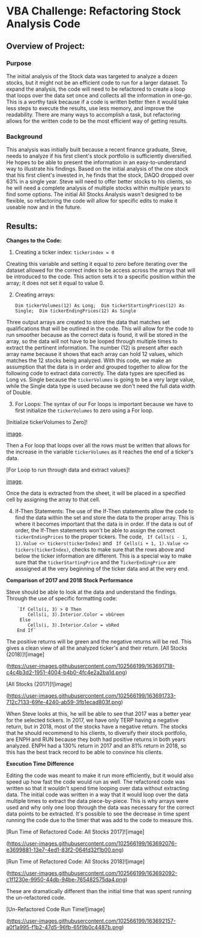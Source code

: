 # VBA Challenge: Refactoring Stock Analysis Code
## Overview of Project: 

### Purpose
The initial analysis of the Stock data was targeted to analyze a dozen stocks, but it might not be an efficient code to run for a larger dataset. To expand the analysis, the code will need to be refactored to create a loop that loops over the data set once and collects all the information in one-go. This is a worthy task because if a code is written better then it would take less steps to execute the results, use less memory, and improve the readability. There are many ways to accomplish a task, but refactoring allows for the written code to be the most efficient way of getting results. 

### Background
This analysis was initially built because a recent finance graduate, Steve, needs to analyze if his first client's stock portfolio is sufficiently diversified. He hopes to be able to present the information in an easy-to-understand way to illustrate his findings. Based on the initial analysis of the one stock that his first client's invested in, he finds that the stock, DAQO dropped over 63% in a single year. Steve will need to offer better stocks to his clients, so he will need a complete analysis of multiple stocks within multiple years to find some options. The initial All Stocks Analysis wasn't designed to be flexible, so refactoring the code will allow for specific edits to make it useable now and in the future. 

## Results: 

**Changes to the Code:**

1. Creating a ticker index: `tickerindex = 0`

Creating this variable and setting it equal to zero before iterating over the dataset allowed for the correct index to be access across the arrays that will be introduced to the code. This action sets it to a specific position within the array; it does not set it equal to value 0. 


2. Creating arrays: 

    `Dim tickerVolumes(12) As Long; 
    Dim tickerStartingPrices(12) As Single; 
    Dim tickerEndingPrices(12) As Single` 
    
Three output arrays are created to store the data that matches set qualifications that will be outlined in the code. This will allow for the code to run smoother because as the correct data is found, it will be stored in the array, so the data will not have to be looped through multiple times to extract the pertinent information. The number (12) is present after each array name because it shows that each array can hold 12 values, which matches the 12 stocks being analyzed. With this code, we make an assumption that the data is in order and grouped together to allow for the following code to extract data correctly. The data types are specified as Long vs. Single because the `tickerVolumes` is going to be a very large value, while the Single data type is used because we don't need the full data width of Double. 
    
3. For Loops: The syntax of our For loops is important because we have to first initialize the `tickerVolumes` to zero using a For loop. 

[Initialize tickerVolumes to Zero]!

[image](https://user-images.githubusercontent.com/102566199/163690955-7ffdab17-021e-451b-8167-2fab8b3e1d59.png). 

Then a For loop that loops over all the rows must be written that allows for the increase in the variable `tickerVolumes` as it reaches the end of a ticker's data.

[For Loop to run through data and extract values]!

[image](https://user-images.githubusercontent.com/102566199/163691052-265ad536-294f-4750-81f4-f00b0309db82.png). 

Once the data is extracted from the sheet, it will be placed in a specified cell by assigning the array to that cell. 

4. If-Then Statements: The use of the If-Then statements allow the code to find the data within the set and store the data to the proper array. This is where it becomes important that the data is in order. If the data is out of order, the If-Then statements won't be able to assign the correct `tickerEndingPrices` to the proper tickers. The code, ` If Cells(i - 1, 1).Value <> tickers(tickerIndex)` and ` If Cells(i + 1, 1).Value <> tickers(tickerIndex)`, checks to make sure that the rows above and below the ticker information are different. This is a special way to make sure that the `tickerStartingPrice` and the `TickerEndingPrice` are asssigned at the very beginning of the ticker data and at the very end. 

**Comparison of 2017 and 2018 Stock Performance**

Steve should be able to look at the data and understand the findings. Through the use of specific formatting code:  
        
        `If Cells(i, 3) > 0 Then 
            Cells(i, 3).Interior.Color = vbGreen
         Else
            Cells(i, 3).Interior.Color = vbRed
        End If`
      
  The positive returns will be green and the negative returns will be red. This gives a clean view of all the analyzed ticker's and their return.
  [All Stocks (2018)]![image]
  
  (https://user-images.githubusercontent.com/102566199/163691718-c4c4b3d2-1951-4004-b4b0-4fc4e2a2ba1d.png)

  [All Stocks (2017)]![image]
  
  (https://user-images.githubusercontent.com/102566199/163691733-712c7133-69fe-4240-ab59-3fb1ecad803f.png)
  
When Steve looks at this, he will be able to see that 2017 was a better year for the selected tickers. In 2017, we have only TERP having a negative return, but in 2018, most of the stocks have a negative return. The stocks that he should recommend to his clients, to diversify their stock portfolio, are ENPH and RUN because they both had positive returns in both years analyzed. ENPH had a 130% return in 2017 and an 81% return in 2018, so this has the best track record to be able to convince his clients. 

**Execution Time Difference**

Editing the code was meant to make it run more efficiently, but it would also speed up how fast the code would run as well. The refactored code was written so that it wouldn't spend time looping over data without extracting data. The initial code was written in a way that it would loop over the data multiple times to extract the data piece-by-piece. This is why arrays were used and why only one loop through the data was necessary for the correct data points to be extracted. It's possible to see the decrease in time spent running the code due to the timer that was add to the code to measure this. 

[Run Time of Refactored Code: All Stocks 2017]![image]

(https://user-images.githubusercontent.com/102566199/163692076-e3699881-13e7-4ed1-83f2-064fd32f1b00.png)

[Run Time of Refactored Code: All Stocks 2018]![image]

(https://user-images.githubusercontent.com/102566199/163692092-c1f1230e-9950-44db-94be-765482575da4.png)

These are dramatically different than the initial time that was spent running the un-refactored code. 

[Un-Refactored Code Run Time![image]

(https://user-images.githubusercontent.com/102566199/163692157-a0f1a995-f1b2-47d5-96fb-65f9b0c4487b.png)



